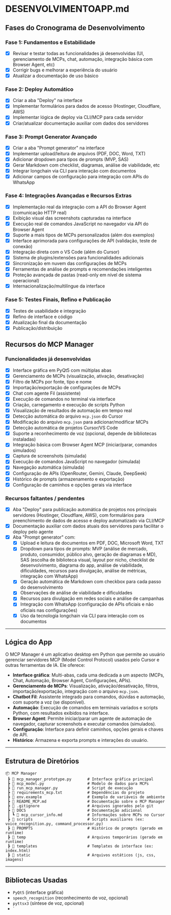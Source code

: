 # DESENVOLVIMENTOAPP.md

## Fases do Cronograma de Desenvolvimento

### Fase 1: Fundamentos e Estabilidade

- [x] Revisar e testar todas as funcionalidades já desenvolvidas (UI, gerenciamento de MCPs, chat, automação, integração básica com Browser Agent, etc)
- [x] Corrigir bugs e melhorar a experiência do usuário
- [x] Atualizar a documentação de uso básico

### Fase 2: Deploy Automático

- [x] Criar a aba "Deploy" na interface
- [x] Implementar formulários para dados de acesso (Hostinger, Cloudflare, AWS)
- [x] Implementar lógica de deploy via CLI/MCP para cada servidor
- [x] Criar/atualizar documentação auxiliar com dados dos servidores

### Fase 3: Prompt Generator Avançado

- [x] Criar a aba "Prompt generator" na interface
- [x] Implementar upload/leitura de arquivos (PDF, DOC, Word, TXT)
- [x] Adicionar dropdown para tipos de prompts (MVP, SAS)
- [x] Gerar Markdown com checklist, diagramas, análise de viabilidade, etc
- [x] Integrar longchain via CLI para interação com documentos
- [x] Adicionar campos de configuração para integração com APIs do WhatsApp

### Fase 4: Integrações Avançadas e Recursos Extras

- [x] Implementação real da integração com a API do Browser Agent (comunicação HTTP real)
- [x] Exibição visual das screenshots capturadas na interface
- [x] Execução real de comandos JavaScript no navegador via API do Browser Agent
- [x] Suporte a mais tipos de MCPs personalizados (além dos exemplos)
- [x] Interface aprimorada para configurações de API (validação, teste de conexão)
- [x] Integração direta com o VS Code (além do Cursor)
- [x] Sistema de plugins/extensões para funcionalidades adicionais
- [x] Sincronização em nuvem das configurações de MCPs
- [x] Ferramentas de análise de prompts e recomendações inteligentes
- [x] Proteção avançada de pastas (read-only em nível de sistema operacional)
- [x] Internacionalização/multilíngue da interface

### Fase 5: Testes Finais, Refino e Publicação

- [x] Testes de usabilidade e integração
- [x] Refino de interface e código
- [x] Atualização final da documentação
- [x] Publicação/distribuição

## Recursos do MCP Manager

### Funcionalidades já desenvolvidas

- [x] Interface gráfica em PyQt5 com múltiplas abas
- [x] Gerenciamento de MCPs (visualização, ativação, desativação)
- [x] Filtro de MCPs por fonte, tipo e nome
- [x] Importação/exportação de configurações de MCPs
- [x] Chat com agente Fil (assistente)
- [x] Execução de comandos no terminal via interface
- [x] Criação, carregamento e execução de scripts Python
- [x] Visualização de resultados de automação em tempo real
- [x] Detecção automática do arquivo `mcp.json` do Cursor
- [x] Modificação do arquivo `mcp.json` para adicionar/modificar MCPs
- [x] Detecção automática de projetos Cursor/VS Code
- [x] Suporte a reconhecimento de voz (opcional, depende de bibliotecas instaladas)
- [x] Integração básica com Browser Agent MCP (iniciar/parar, comandos simulados)
- [x] Captura de screenshots (simulada)
- [x] Execução de comandos JavaScript no navegador (simulada)
- [x] Navegação automática (simulada)
- [x] Configuração de APIs (OpenRouter, Gemini, Claude, DeepSeek)
- [x] Histórico de prompts (armazenamento e exportação)
- [x] Configuração de caminhos e opções gerais via interface

### Recursos faltantes / pendentes

- [x] Aba "Deploy" para publicação automática de projetos nos principais servidores (Hostinger, Cloudflare, AWS), com formulários para preenchimento de dados de acesso e deploy automatizado via CLI/MCP
- [x] Documentação auxiliar com dados atuais dos servidores para facilitar o deploy pelo agente
- [x] Aba "Prompt generator" com:
  - [x] Upload e leitura de documentos em PDF, DOC, Microsoft Word, TXT
  - [x] Dropdown para tipos de prompts: MVP (análise de mercado, produto, consumidor, público alvo, geração de diagramas e MD), SAS (escolha de biblioteca visual, layout por nicho, checklist de desenvolvimento, diagrama do app, análise de viabilidade, dificuldades, recursos para divulgação, análise de métricas, integração com WhatsApp)
  - [x] Geração automática de Markdown com checkbox para cada passo do desenvolvimento
  - [x] Observações de análise de viabilidade e dificuldades
  - [x] Recursos para divulgação em redes sociais e análise de campanhas
  - [x] Integração com WhatsApp (configuração de APIs oficiais e não oficiais nas configurações)
  - [x] Uso da tecnologia longchain via CLI para interação com os documentos

---

## Lógica do App

O MCP Manager é um aplicativo desktop em Python que permite ao usuário gerenciar servidores MCP (Model Control Protocol) usados pelo Cursor e outras ferramentas de IA. Ele oferece:

- **Interface gráfica**: Multi-abas, cada uma dedicada a um aspecto (MCPs, Chat, Automação, Browser Agent, Configurações, APIs).
- **Gerenciamento de MCPs**: Visualização, ativação/desativação, filtros, importação/exportação, integração com o arquivo `mcp.json`.
- **Chatbot Fil**: Assistente integrado para comandos, dúvidas e automação, com suporte a voz (se disponível).
- **Automação**: Execução de comandos em terminais variados e scripts Python, com resultados exibidos na interface.
- **Browser Agent**: Permite iniciar/parar um agente de automação de navegador, capturar screenshots e executar comandos (simulados).
- **Configuração**: Interface para definir caminhos, opções gerais e chaves de API.
- **Histórico**: Armazena e exporta prompts e interações do usuário.

---

## Estrutura de Diretórios

```
📦 MCP Manager
 ┣ 📜 mcp_manager_prototype.py       # Interface gráfica principal
 ┣ 📜 mcp_model.py                   # Modelo de dados para MCPs
 ┣ 📜 run_mcp_manager.py             # Script de execução
 ┣ 📜 requirements_mcp.txt           # Dependências do projeto
 ┣ 📜 env.example                    # Exemplo de variáveis de ambiente
 ┣ 📜 README_MCP.md                  # Documentação sobre o MCP Manager
 ┣ 📜 .gitignore                     # Arquivos ignorados pelo git
 ┣ 📂 DOCS                           # Documentação adicional
 ┃ ┗ 📜 mcp_cursor_info.md           # Informações sobre MCPs no Cursor
 ┣ 📂 scripts                        # Scripts auxiliares (ex: voice_recognition.py, command_processor.py)
 ┣ 📂 PROMPTS                        # Histórico de prompts (gerado em runtime)
 ┣ 📂 temp                           # Arquivos temporários (gerado em runtime)
 ┣ 📂 templates                      # Templates de interface (ex: index.html)
 ┣ 📂 static                         # Arquivos estáticos (js, css, imagens)
```

---

## Bibliotecas Usadas

- `PyQt5` (interface gráfica)
- `speech_recognition` (reconhecimento de voz, opcional)
- `pyttsx3` (síntese de voz, opcional)
- `